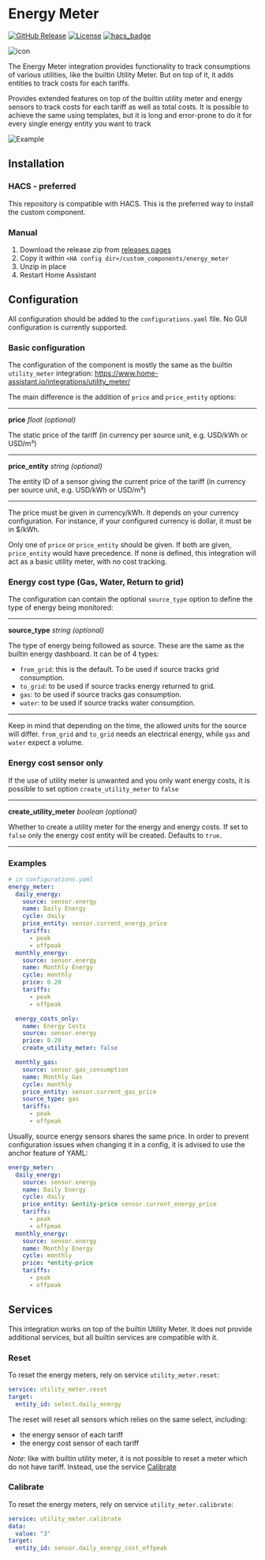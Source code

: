 # Energy Meter

[![GitHub Release][releases-shield]][releases]
[![License][license-shield]](LICENSE)
[![hacs_badge](https://img.shields.io/badge/HACS-Default-orange.svg)](https://github.com/hacs/integration)

![icon](img/icon.svg)

The Energy Meter integration provides functionality to track consumptions of
various utilities, like the builtin Utility Meter. But on top of it, it adds
entities to track costs for each tariffs.

Provides extended features on top of the builtin utility meter and energy
sensors to track costs for each tariff as well as total costs. It is possible
to achieve the same using templates, but it is long and error-prone to do it
for every single energy entity you want to track

![Example](img/energy_meter_screen.png)

## Installation

### HACS - preferred

This repository is compatible with HACS. This is the preferred way to install
the custom component.

### Manual

1. Download the release zip from [releases pages][releases]
2. Copy it within `<HA config dir>/custom_components/energy_meter`
3. Unzip in place
4. Restart Home Assistant

## Configuration

All configuration should be added to the `configurations.yaml` file. No GUI
configuration is currently supported.

### Basic configuration

The configuration of the component is mostly the same as the builtin
`utility_meter` integration:
https://www.home-assistant.io/integrations/utility_meter/

The main difference is the addition of `price` and `price_entity` options:

---

**price** _float (optional)_

The static price of the tariff (in currency per source unit, e.g. USD/kWh or
USD/m³)

---

**price_entity** _string (optional)_

The entity ID of a sensor giving the current price of the tariff (in currency
per source unit, e.g. USD/kWh or USD/m³)

---

The price must be given in currency/kWh. It depends on your currency
configuration. For instance, if your configured currency is dollar, it must be
in $/kWh.

Only one of `price` or `price_entity` should be given. If both are given,
`price_entity` would have precedence. If none is defined, this integration will
act as a basic utility meter, with no cost tracking.

### Energy cost type (Gas, Water, Return to grid)

The configuration can contain the optional `source_type` option to define the
type of energy being monitored:

---

**source_type** _string (optional)_

The type of energy being followed as source. These are the same as the builtin
energy dashboard. It can be of 4 types:

- `from_grid`: this is the default. To be used if source tracks grid
  consumption.
- `to_grid`: to be used if source tracks energy returned to grid.
- `gas`: to be used if source tracks gas consumption.
- `water`: to be used if source tracks water consumption.

---

Keep in mind that depending on the time, the allowed units for the source will
differ. `from_grid` and `to_grid` needs an electrical energy, while `gas` and
`water` expect a volume.

### Energy cost sensor only

If the use of utility meter is unwanted and you only want energy costs, it is
possible to set option `create_utility_meter` to `false`

---

**create_utility_meter** _boolean (optional)_

Whether to create a utility meter for the energy and energy costs. If set to
`false` only the energy cost entity will be created. Defaults to `true`.

---

### Examples

```yaml
# in configurations.yaml
energy_meter:
  daily_energy:
    source: sensor.energy
    name: Daily Energy
    cycle: daily
    price_entity: sensor.current_energy_price
    tariffs:
      - peak
      - offpeak
  monthly_energy:
    source: sensor.energy
    name: Monthly Energy
    cycle: monthly
    price: 0.20
    tariffs:
      - peak
      - offpeak

  energy_costs_only:
    name: Energy Costs
    source: sensor.energy
    price: 0.20
    create_utility_meter: false

  monthly_gas:
    source: sensor.gas_consumption
    name: Monthly Gas
    cycle: monthly
    price_entity: sensor.current_gas_price
    source_type: gas
    tariffs:
      - peak
      - offpeak
```

Usually, source energy sensors shares the same price. In order to prevent
configuration issues when changing it in a config, it is advised to use the
anchor feature of YAML:

```yaml
energy_meter:
  daily_energy:
    source: sensor.energy
    name: Daily Energy
    cycle: daily
    price_entity: &entity-price sensor.current_energy_price
    tariffs:
      - peak
      - offpeak
  monthly_energy:
    source: sensor.energy
    name: Monthly Energy
    cycle: monthly
    price: *entity-price
    tariffs:
      - peak
      - offpeak
```

## Services

This integration works on top of the builtin Utility Meter. It does not provide
additional services, but all builtin services are compatible with it.

### Reset

To reset the energy meters, rely on service `utility_meter.reset`:

```yaml
service: utility_meter.reset
target:
  entity_id: select.daily_energy
```

The reset will reset all sensors which relies on the same select, including:

- the energy sensor of each tariff
- the energy cost sensor of each tariff

_Note_: like with builtin utility meter, it is not possible to reset a meter
which do not have tariff. Instead, use the service [Calibrate](#calibrate)

### Calibrate

To reset the energy meters, rely on service `utility_meter.calibrate`:

```yaml
service: utility_meter.calibrate
data:
  value: "3"
target:
  entity_id: sensor.daily_energy_cost_offpeak
```

[releases-shield]:
  https://img.shields.io/github/release/zeronounours/HA-custom-component-energy-meter.svg?style=for-the-badge
[releases]:
  https://github.com/zeronounours/HA-custom-component-energy-meter/releases
[license-shield]:
  https://img.shields.io/github/license/zeronounours/HA-custom-component-energy-meter.svg?style=for-the-badge
